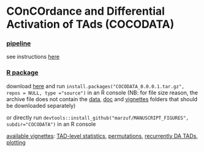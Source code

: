 # COnCOrdance and Differential Activation of TAds (COCODATA)

### [pipeline](code)

see instructions [here](code/README.md)

### [R package](COCODATA)

download [here](COCODATA_0.0.0.1.tar.gz) and run `install.packages("COCODATA_0.0.0.1.tar.gz", repos = NULL, type ="source")` in an R console (NB: for file size reason, the archive file does not contain the [data](https://github.com/marzuf/MANUSCRIPT_FIGURES/tree/master/COCODATA/data), [doc](https://github.com/marzuf/MANUSCRIPT_FIGURES/tree/master/COCODATA/doc) and [vignettes](https://github.com/marzuf/MANUSCRIPT_FIGURES/tree/master/COCODATA) folders that should be downloaded separately)

or directly run `devtools::install_github("marzuf/MANUSCRIPT_FIGURES", subdir="COCODATA")` in an R console

<u>available vignettes</u>: [TAD-level statistics](https://raw.githack.com/marzuf/MANUSCRIPT_FIGURES/master/COCODATA/doc/tad_level_stats.html), [permutations](https://raw.githack.com/marzuf/MANUSCRIPT_FIGURES/master/COCODATA/doc/permutations.html), [recurrently DA TADs](https://raw.githack.com/marzuf/MANUSCRIPT_FIGURES/master/COCODATA/doc/conservation.html), [plotting](https://raw.githack.com/marzuf/MANUSCRIPT_FIGURES/master/COCODATA/doc/plotting.html)



